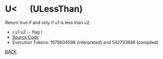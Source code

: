 # U&lt; &emsp; (ULessThan)
Return true if and only if u1 is less than u2.
* ( u1 u2 -- flag )
* [Source Code](../words/core/ULessThan.cs)
* Execution Tokens: 1079604598 (interpreted) and 542733686 (compiled)


[BACK](builtins.md#ULessThan)
